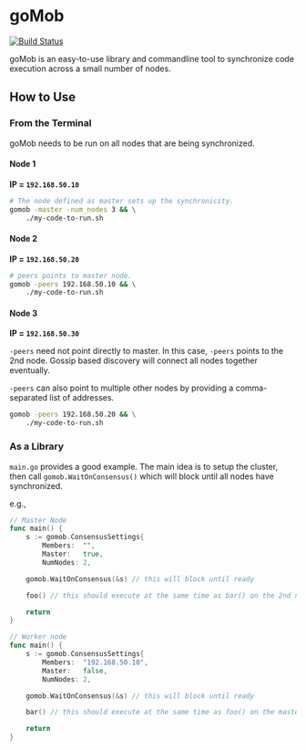 # goMob
[![Build Status](https://travis-ci.org/MattMcMurray/gomob.svg?branch=master)](https://travis-ci.org/MattMcMurray/gomob)

goMob is an easy-to-use library and commandline tool to synchronize code execution across a small number of nodes.


## How to Use

### From the Terminal
goMob needs to be run on all nodes that are being synchronized.

#### Node 1
**IP = `192.168.50.10`**
```bash
# The node defined as master sets up the synchronicity.
gomob -master -num_nodes 3 && \
    ./my-code-to-run.sh
```

#### Node 2
**IP = `192.168.50.20`**
```bash
# peers points to master node.
gomob -peers 192.168.50.10 && \
    ./my-code-to-run.sh
```

#### Node 3
**IP = `192.168.50.30`**

`-peers` need not point directly to master. In this case, `-peers` points to the 2nd node. Gossip based discovery will connect all nodes together eventually.

`-peers` can also point to multiple other nodes by providing a comma-separated list of addresses.
```bash
gomob -peers 192.168.50.20 && \
    ./my-code-to-run.sh
```

### As a Library
`main.go` provides a good example. The main idea is to setup the cluster, then call `gomob.WaitOnConsensus()` which will block until all nodes have synchronized.

e.g.,

```go
// Master Node
func main() {
    s := gomob.ConsensusSettings{
		Members:  "",
		Master:   true,
		NumNodes: 2,

    gomob.WaitOnConsensus(&s) // this will block until ready

    foo() // this should execute at the same time as bar() on the 2nd node

    return
}

// Worker node
func main() {
    s := gomob.ConsensusSettings{
		Members:  "192.168.50.10",
		Master:   false,
		NumNodes: 2,

    gomob.WaitOnConsensus(&s) // this will block until ready

    bar() // this should execute at the same time as foo() on the master node

    return
}
```

